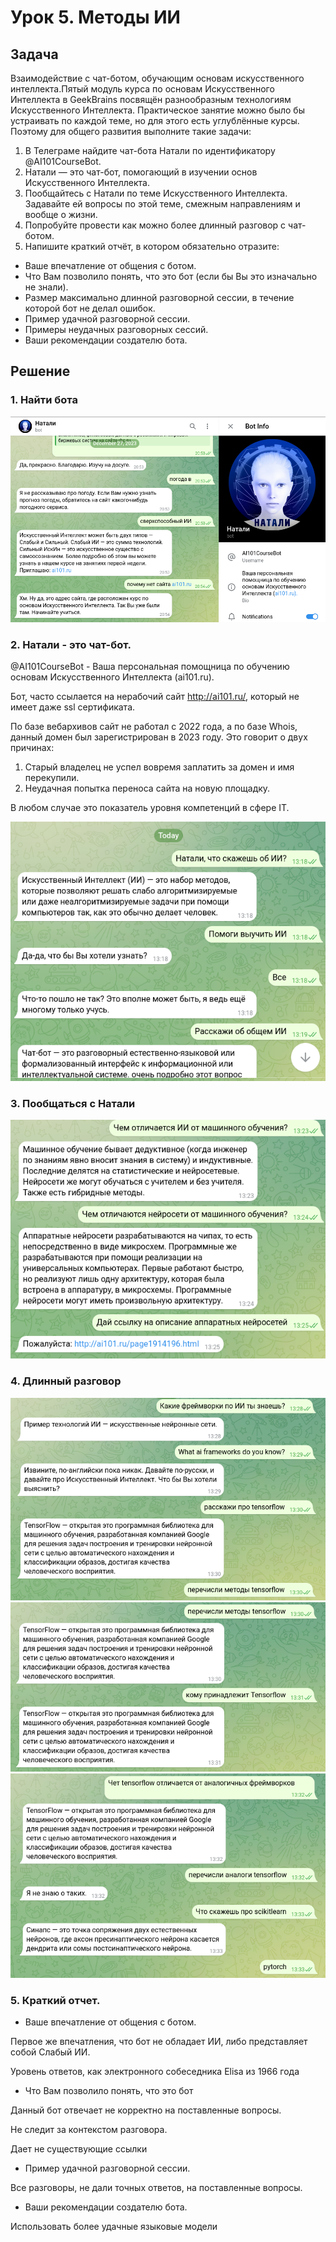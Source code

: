 # Урок 5. Методы ИИ

## Задача

Взаимодействие с чат-ботом, обучающим основам искусственного интеллекта.Пятый модуль курса по основам Искусственного Интеллекта в GeekBrains посвящён разнообразным технологиям Искусственного Интеллекта. Практическое занятие можно было бы устраивать по каждой теме, но для этого есть углублённые курсы. Поэтому для общего развития выполните такие задачи:

1. В Телеграме найдите чат-бота Натали по идентификатору @AI101CourseBot.
2. Натали — это чат-бот, помогающий в изучении основ Искусственного Интеллекта.
3. Пообщайтесь с Натали по теме Искусственного Интеллекта. Задавайте ей вопросы по этой теме, смежным направлениям и вообще о жизни.
4. Попробуйте провести как можно более длинный разговор с чат-ботом.
5. Напишите краткий отчёт, в котором обязательно отразите:

- Ваше впечатление от общения с ботом.
- Что Вам позволило понять, что это бот (если бы Вы это изначально не знали).
- Размер максимально длинной разговорной сессии, в течение которой бот не делал ошибок.
- Пример удачной разговорной сессии.
- Примеры неудачных разговорных сессий.
- Ваши рекомендации создателю бота.

## Решение

### 1. Найти бота

<img src=pics/01.png>

### 2. Натали - это чат-бот.

@AI101CourseBot - Ваша персональная помощница по обучению основам Искусственного Интеллекта (ai101.ru).

Бот, часто ссылается на нерабочий сайт http://ai101.ru/, который не имеет даже ssl сертификата.

По базе вебархивов сайт не работал с 2022 года, а по базе Whois, данный домен был зарегистрирован в 2023 году.
Это говорит о двух причинах:
1. Старый владелец не успел вовремя заплатить за домен и имя перекупили.
2. Неудачная попытка переноса сайта на новую площадку. 

В любом случае это показатель уровня компетенций в сфере IT.

<img src=pics/02.png>

### 3. Пообщаться с Натали

<img src=pics/03.png>

### 4. Длинный разговор

<img src=pics/04.png>
<img src=pics/05.png>
<img src=pics/06.png>

### 5. Краткий отчет.

- Ваше впечатление от общения с ботом.

Первое же впечатления, что бот не обладает ИИ, либо представляет собой Слабый ИИ.

Уровень ответов, как электронного собеседника Elisa из 1966 года

- Что Вам позволило понять, что это бот

Данный бот отвечает не корректно на поставленные вопросы.

Не следит за контекстом разговора.

Дает не существующие ссылки

- Пример удачной разговорной сессии.

Все разговоры, не дали точных ответов, на поставленные вопросы.

- Ваши рекомендации создателю бота.

Использовать более удачные языковые модели
